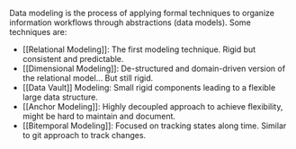 Data modeling is the process of applying formal techniques to organize information workflows through abstractions (data models). Some techniques are:
- [[Relational Modeling]]: The first modeling technique. Rigid but consistent and predictable.
- [[Dimensional Modeling]]: De-structured and domain-driven version of the relational model... But still rigid.
- [[Data Vault]] Modeling: Small rigid components leading to a flexible large data structure.
- [[Anchor Modeling]]: Highly decoupled approach to achieve flexibility, might be hard to maintain and document.
- [[Bitemporal Modeling]]: Focused on tracking states along time. Similar to git approach to track changes.
